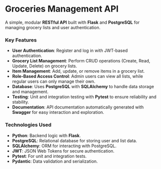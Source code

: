 # Groceries Management API

A simple, modular **RESTful API** built with **Flask** and **PostgreSQL** for managing grocery lists and user authentication.

### **Key Features**
- **User Authentication**: Register and log in with JWT-based authentication.
- **Grocery List Management**: Perform CRUD operations (Create, Read, Update, Delete) on grocery lists.
- **Item Management**: Add, update, or remove items in a grocery list.
- **Role-Based Access Control**: Admin users can view all lists, while regular users can only manage their own.
- **Database**: Uses **PostgreSQL** with **SQLAlchemy** to handle data storage and management.
- **Testing**: Unit and integration testing with **Pytest** to ensure reliability and stability.
- **Documentation**: API documentation automatically generated with **Swagger** for easy interaction and exploration.

### **Technologies Used**
- **Python**: Backend logic with **Flask**.
- **PostgreSQL**: Relational database for storing user and list data.
- **SQLAlchemy**: ORM for interacting with PostgreSQL.
- **JWT**: JSON Web Tokens for secure authentication.
- **Pytest**: For unit and integration tests.
- **Pydantic**: Data validation and serialization.
